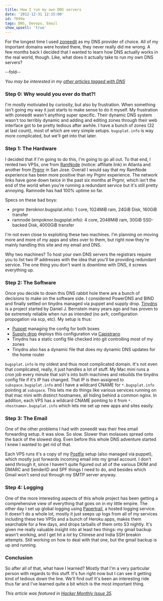 ```yaml
---
title: How I run my own DNS servers
date: '2012-12-31 12:15:00'
id: f699a
tags: DNS, Devops, Email
show_upsell: 'true'
---
```


For the longest time I used [zoneedit][] as my DNS provider of choice. All of my important domains were hosted there, they never really did me wrong. A few months back I decided that I wanted to learn how DNS actually works in the real world, though. Like, what does it actually take to run my own DNS servers?

[zoneedit]: http://www.zoneedit.com/

--fold--

*You may be interested in my [other articles tagged with DNS](/tag/DNS)*

### Step 0: Why would you ever do that?!

I'm mostly motiviated by curiosity, but also by frustration. When something isn't going my way it just starts to make sense to do it myself. My frustration with zoneedit wasn't anything super specific. Their dynamic DNS system wasn't too terribly dynamic and adding and editing zones through their web interface got to be pretty tedious after awhile. I have a bunch of zones (32 at last count), most of which are very simple setups. `bugsplat.info` is way more complicated, but we'll get into that later.

### Step 1: The Hardware

I decided that if I'm going to do this, I'm going to go all out. To that end, I rented two VPSs, one from [RamNode][] (notice: affiliate link) in Atlanta and another from [Prgmr][] in San Jose. Overall I would say that my RamNode experience has been more positive than my Prgmr experience. The network links have gone down twice in the past six months at Prgmr, which isn't the end of the world when you're running a redundant service but it's still pretty annoying. Ramnode has had 100% uptime so far.

Specs on these bad boys:

* prgmr (teroknor.bugsplat.info): 1 core, 1024MiB ram, 24GiB Disk, 160GiB transfer
* ramnode (empoknor.bugsplat.info): 4 core, 2048MiB ram, 30GiB SSD-backed Disk, 4000GiB transfer

I'm not even close to exploiting these two machines. I'm planning on moving more and more of my apps and sites over to them, but right now they're mainly handling this site and my email and DNS.

Why two machines? To host your own DNS servers the registrars require you to list two IP addresses with the idea that you'll be providing redundant service. The one thing you don't want is downtime with DNS, it screws everything up.

### Step 2: The Software

Once you decide to down this DNS rabbit hole there are a bunch of decisions to make on the software side. I considered PowerDNS and BIND and finally settled on tinydns managed via puppet and supply drop. [Tinydns][] is a project started by Daniel J. Bernstein many years ago and has proven to be extremely reliable when run as intended (no axfr, configuration propogation via scp, etc). My setup is thus:

* [Puppet][] managing the config for both boxes
* [Supply drop][supply-drop] deploys this configuration via [Capistrano]
* Tinydns has a static config file checked into git controlling most of my zones
* Tinydns also has a dynamic file that does my dynamic DNS updates for the home router

`bugsplat.info` is my oldest and thus most complicated domain. It's not even that complicated, really, it just handles a lot of stuff. My Mac mini runs a cron job every minute that ssh's into both machines and rebuilds the tinydns config file if it's IP has changed. That IP is then assigned to `subspace.bugsplat.info` and I have a wildcard CNAME for `*.bugsplat.info` pointing at `subspace`. This lets me do things like various services running on that mac mini with distinct hostnames, all hiding behind a common nginx. In addition, each VPS has a wildcard CNAME pointing to it from `*.<hostname>.bugsplat.info` which lets me set up new apps and sites easily. 

### Step 3: The Email

One of the other problems I had with zoneedit was their free email forwarding setup. It was slow. So slow. Slower than molasses spread onto the back of the slowest dog. Even before this whole DNS adventure started I knew I wanted to get rid of that.

Each VPS runs it's a copy of my [Postfix][] setup (also managed via puppet), which mostly just forwards incoming email into my gmail account. I don't send through it, since I haven't quite figured out all of the various DKIM and DMARC and SenderID and SPF things I need to do, and besides which Gmail won't send out through my SMTP server anyway. 

### Step 4: Logging

One of the more interesting aspects of this whole project has been getting a comprehensive view of everything that goes on in my little empire. The other day I set up global logging using [Papertrail][], a hosted logging service. It doesn't do a whole lot, mostly it just seeps up logs from all of my services including these two VPSs and a bunch of Heroku apps, makes them searchable for a few days, and drops tarballs of them onto S3 nightly. It's given me really valuable insight into at least two things: my gmail backup wasn't working, and I get hit a *lot* by Chinese and India SSH breakin attempts. Still working on how to deal with that one, but the gmail backup is up and running.

### Conclusion

So after all of that, what have I learned? Mostly that I'm a very particular person with regards to this stuff. It's fun right now but I can see it getting kind of tedious down the line. We'll find out! It's been an interesting ride thus far and I've learned quite a bit which is the most important thing.

*This article was featured in [Hacker Monthly Issue 35](http://hackermonthly.com/issue-35.html).*

[RamNode]: https://clientarea.ramnode.com/aff.php?aff=142
[Prgmr]: http://prgmr.com/xen/
[Puppet]: http://puppetlabs.com/
[supply-drop]: https://github.com/pitluga/supply_drop
[Capistrano]: https://github.com/capistrano/capistrano
[Tinydns]: http://tinydns.org/
[Postfix]: http://www.postfix.org/
[Papertrail]: http://www.papertrailapp.com/
